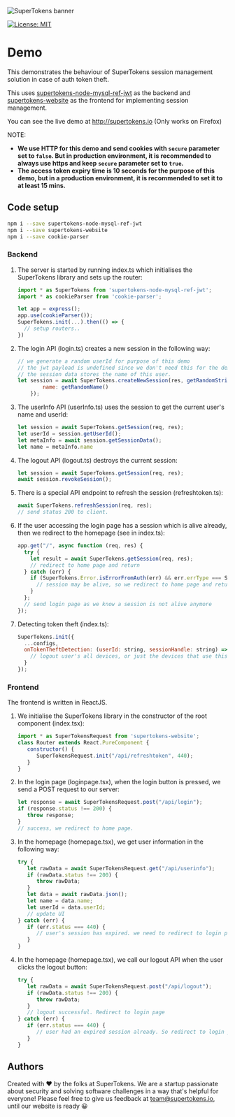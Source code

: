 ![SuperTokens banner](https://raw.githubusercontent.com/supertokens/supertokens-logo/master/images/Artboard%20%E2%80%93%2027%402x.png)

[![License: MIT](https://img.shields.io/badge/License-MIT-brightgreen.svg)](https://github.com/supertokens/auth-demo/blob/master/LICENSE)

# Demo

This demonstrates the behaviour of SuperTokens session management solution in case of auth token theft.

This uses [supertokens-node-mysql-ref-jwt](https://github.com/supertokens/supertokens-node-mysql-ref-jwt) as the backend and [supertokens-website](https://github.com/supertokens/supertokens-website) as the frontend for implementing session management.

You can see the live demo at http://supertokens.io (Only works on Firefox)

NOTE:
- **We use HTTP for this demo and send cookies with ``secure`` parameter set to ``false``. But in production environment, it is recommended to always use https and keep ``secure`` parameter set to ``true``.**
- **The access token expiry time is 10 seconds for the purpose of this demo, but in a production environment, it is recommended to set it to at least 15 mins.**

## Code setup
```bash
npm i --save supertokens-node-mysql-ref-jwt
npm i --save supertokens-website
npm i --save cookie-parser
```
### Backend
1) The server is started by running index.ts which initialises the SuperTokens library and sets up the router:
   ```js
   import * as SuperTokens from 'supertokens-node-mysql-ref-jwt';
   import * as cookieParser from 'cookie-parser';
   
   let app = express();
   app.use(cookieParser());
   SuperTokens.init(...).then(() => {
     // setup routers..
   })
   ```
2) The login API (login.ts) creates a new session in the following way:
   ```js
   // we generate a random userId for purpose of this demo
   // the jwt payload is undefined since we don't need this for the demo
   // the session data stores the name of this user.
   let session = await SuperTokens.createNewSession(res, getRandomString(), undefined, {
           name: getRandomName()
       });
   ```
3) The userInfo API (userInfo.ts) uses the session to get the current user's name and userId:
   ```js
   let session = await SuperTokens.getSession(req, res);
   let userId = session.getUserId();
   let metaInfo = await session.getSessionData();
   let name = metaInfo.name
   ```
4) The logout API (logout.ts) destroys the current session:
   ```js
   let session = await SuperTokens.getSession(req, res);
   await session.revokeSession();
   ```
5) There is a special API endpoint to refresh the session (refreshtoken.ts):
   ```js
   await SuperTokens.refreshSession(req, res);
   // send status 200 to client.
   ```
6) If the user accessing the login page has a session which is alive already, then we redirect to the homepage (see in index.ts):
   ```js
   app.get("/", async function (req, res) {
     try {
       let result = await SuperTokens.getSession(req, res);
       // redirect to home page and return
     } catch (err) {
       if (SuperTokens.Error.isErrorFromAuth(err) && err.errType === SuperTokens.Error.TRY_REFRESH_TOKEN) {
         // session may be alive, so we redirect to home page and return
       }
     };
     // send login page as we know a session is not alive anymore
   });
   ```
7) Detecting token theft (index.ts):
   ```js
   SuperTokens.init({
     ...configs,
     onTokenTheftDetection: (userId: string, sessionHandle: string) => {
       // logout user's all devices, or just the devices that use this sessionHandle.
     }
   });
   ```
### Frontend
The frontend is written in ReactJS.

1) We initialise the SuperTokens library in the constructor of the root component (index.tsx):
   ```js
   import * as SuperTokensRequest from 'supertokens-website';
   class Router extends React.PureComponent {
      constructor() {
         SuperTokensRequest.init("/api/refreshtoken", 440);
      }
   }
   ```
2) In the login page (loginpage.tsx), when the login button is pressed, we send a POST request to our server:
   ```js
   let response = await SuperTokensRequest.post("/api/login");
   if (response.status !== 200) {
      throw response;
   }
   // success, we redirect to home page.
   ```
3) In the homepage (homepage.tsx), we get user information in the following way:
   ```js
   try {
      let rawData = await SuperTokensRequest.get("/api/userinfo");
      if (rawData.status !== 200) {
         throw rawData;
      }
      let data = await rawData.json();
      let name = data.name;
      let userId = data.userId;
      // update UI
   } catch (err) {
      if (err.status === 440) {
         // user's session has expired. we need to redirect to login page.
      }
   }
   ```
4) In the homepage (homepage.tsx), we call our logout API when the user clicks the logout button:
   ```js
   try {
      let rawData = await SuperTokensRequest.post("/api/logout");
      if (rawData.status !== 200) {
         throw rawData;
      }
      // logout successful. Redirect to login page
   } catch (err) {
      if (err.status === 440) {
         // user had an expired session already. So redirect to login page
      }
   }
   ```

## Authors
Created with :heart: by the folks at SuperTokens. We are a startup passionate about security and solving software challenges in a way that's helpful for everyone! Please feel free to give us feedback at team@supertokens.io, until our website is ready :grinning:
